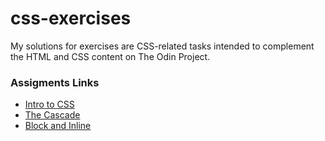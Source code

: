 # css-exercises
My solutions for exercises are CSS-related tasks intended to complement the HTML and CSS content on The Odin Project.

### Assigments Links
- [Intro to CSS](https://www.theodinproject.com/lessons/foundations-intro-to-css)
- [The Cascade](https://www.theodinproject.com/lessons/foundations-the-cascade)
- [Block and Inline](https://www.theodinproject.com/lessons/foundations-block-and-inline)

